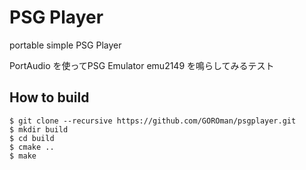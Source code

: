 # PSG Player
portable simple PSG Player

PortAudio を使ってPSG Emulator emu2149 を鳴らしてみるテスト

## How to build

```
$ git clone --recursive https://github.com/GOROman/psgplayer.git
$ mkdir build
$ cd build
$ cmake ..
$ make
```

